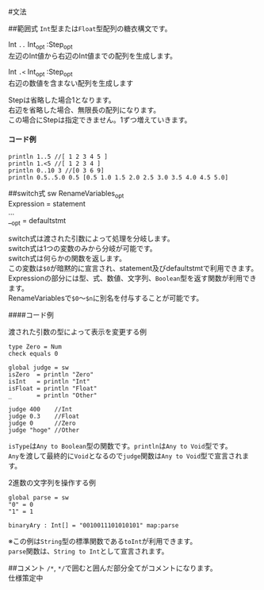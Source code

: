 #文法

##範囲式
`Int`型または`Float`型配列の糖衣構文です。  

Int `..` Int<sub>opt</sub> :Step<sub>opt</sub>  
左辺のInt値から右辺のInt値までの配列を生成します。  

Int `.<` Int<sub>opt</sub> :Step<sub>opt</sub>  
右辺の数値を含まない配列を生成します  

Stepは省略した場合1となります。  
右辺を省略した場合、無限長の配列になります。  
この場合にStepは指定できません。1ずつ増えていきます。  

#### コード例
```
println 1..5 //[ 1 2 3 4 5 ]
println 1.<5 //[ 1 2 3 4 ]
println 0..10 3 //[0 3 6 9]
println 0.5..5.0 0.5 [0.5 1.0 1.5 2.0 2.5 3.0 3.5 4.0 4.5 5.0]
```
##switch式
sw RenameVariables<sub>opt</sub>  
Expression = statement  
...  
\_<sub>opt</sub> = defaultstmt

switch式は渡された引数によって処理を分岐します。  
switch式は1つの変数のみから分岐が可能です。  
switch式は何らかの関数を返します。  
この変数は`$0`が暗黙的に宣言され、statement及びdefaultstmtで利用できます。  
Expressionの部分には型、式、数値、文字列、`Boolean`型を返す関数が利用できます。  
RenameVariablesで`$0`〜`$n`に別名を付与することが可能です。  

####コード例

渡された引数の型によって表示を変更する例
```
type Zero = Num
check equals 0

global judge = sw
isZero  = println "Zero"
isInt   = println "Int"
isFloat = println "Float"
_       = println "Other"

judge 400    //Int
judge 0.3    //Float
judge 0      //Zero
judge "hoge" //Other
```
`isType`は`Any to Boolean`型の関数です。`println`は`Any to Void`型です。  
`Any`を渡して最終的に`Void`となるので`judge`関数は`Any to Void`型で宣言されます。  

2進数の文字列を操作する例
```
global parse = sw
"0" = 0
"1" = 1

binaryAry : Int[] = "0010011101010101" map:parse 
```
※この例は`String`型の標準関数である`toInt`が利用できます。  
`parse`関数は、`String to Int`として宣言されます。  

##コメント
`/*`, `*/`で囲むと囲んだ部分全てがコメントになります。  
仕様策定中
